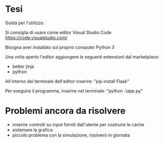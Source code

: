 # Tesi

Guida per l'utilizzo:

Si consiglia di usare come editor Visual Studio Code
https://code.visualstudio.com/

Bisogna aver installato sul proprio computer Python 3

Una volta aperto l'editor aggiungere le seguenti estensioni dal marketplace:
- better jinja
- python

All'interno del terminale dell'editor inserire:
"pip install Flask"

Per eseguire il programma, inserire nel terminale:
"python .\app.py"



# Problemi ancora da risolvere
- inserire controlli su input forniti dall'utente per costruire le cache
- sistemare la grafica
- piccolo problema con la simulazione, risolverò in giornata
